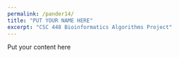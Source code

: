 ```yaml
---
permalink: /pander14/
title: "PUT YOUR NAME HERE"
excerpt: "CSC 448 Bioinformatics Algorithms Project"
---
```


Put your content here
